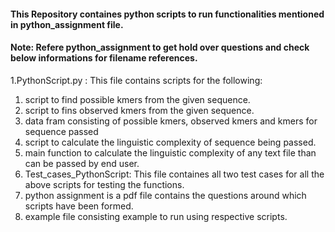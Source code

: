 #### This Repository containes python scripts to run functionalities mentioned in python_assignment file. 
#### Note: Refere python_assignment to get hold over questions and check below informations for filename references.

1.PythonScript.py : This file contains scripts for the following:
  1. script to find possible kmers from the given sequence.
  2. script to fins observed kmers from the given sequence.
  3. data fram consisting of possible kmers, observed kmers and kmers for sequence passed
  4. script to calculate the linguistic complexity of sequence being passed.
  5. main function to calculate the linguistic complexity of any text file than can be passed by end user.
2. Test_cases_PythonScript: This file containes all two test cases for all the above scripts for testing the functions.
3. python assignment is a pdf file contains the questions around which scripts have been formed.
4. example file consisting example to run using respective scripts.
